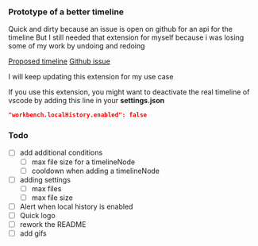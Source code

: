 ###  Prototype of a better timeline
Quick and dirty because an issue is open on github for an api for the timeline
But I still needed that extension for myself because i was losing some of my work by undoing and redoing

[Proposed timeline](https://github.com/microsoft/vscode/blob/main/src/vscode-dts/vscode.proposed.timeline.d.ts)
[Github issue](https://github.com/microsoft/vscode/issues/84297)

I will keep updating this extension for my use case

If you use this extension, you might want to deactivate the real timeline of vscode by adding this line in your **settings.json**
```json
"workbench.localHistory.enabled": false
```
### Todo
- [ ] add additional conditions
    - [ ] max file size for a timelineNode
    - [ ] cooldown when adding a timelineNode
- [ ] adding settings
    - [ ] max files
    - [ ] max file size
- [ ] Alert when local history is enabled
- [ ] Quick logo
- [ ] rework the README
- [ ] add gifs